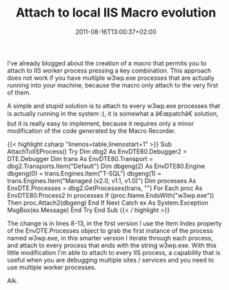 ﻿---
title: "Attach to local IIS Macro evolution"
description: ""
date: 2011-08-16T13:00:37+02:00
draft: false
tags: [Macro,Visual Studio]
categories: [Visual Studio]
---
I've already blogged about the creation of a macro that permits you to attach to IIS worker process pressing a key combination. This approach does not work if you have multiple w3wp.exe processes that are actually running into your machine, because the macro only attach to the very first of them.

A simple and stupid solution is to attach to every w3wp.exe processes that is actually running in the system :), it is somewhat a â€œpatchâ€ solution, but it is really easy to implement, because it requires only a minor modification of the code generated by the Macro Recorder.

{{< highlight csharp "linenos=table,linenostart=1" >}}
Sub AttachToIISProcess()
Try
Dim dbg2 As EnvDTE80.Debugger2 = DTE.Debugger
Dim trans As EnvDTE80.Transport = dbg2.Transports.Item("Default")
Dim dbgeng(2) As EnvDTE80.Engine
dbgeng(0) = trans.Engines.Item("T-SQL")
dbgeng(1) = trans.Engines.Item("Managed (v2.0, v1.1, v1.0)")
Dim processes As EnvDTE.Processes = dbg2.GetProcesses(trans, "")
For Each proc As EnvDTE80.Process2 In processes
If (proc.Name.EndsWith("w3wp.exe")) Then
proc.Attach2(dbgeng)
End If
Next
Catch ex As System.Exception
MsgBox(ex.Message)
End Try
End Sub
{{< / highlight >}}

The change is in lines 8-13, in the first version I use the Item Index property of the EnvDTE.Processes object to grab the first instance of the process named w3wp.exe, in this smarter version I iterate through each process, and attach to every process that ends with the string w3wp.exe. With this little modification I'm able to attach to every IIS process, a capability that is useful when you are debugging multiple sites / services and you need to use multiple worker processes.

Alk.
